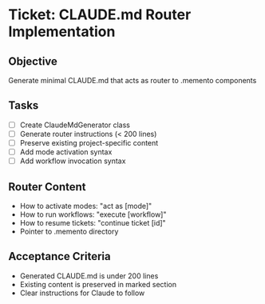 # Ticket: CLAUDE.md Router Implementation

## Objective
Generate minimal CLAUDE.md that acts as router to .memento components

## Tasks
- [ ] Create ClaudeMdGenerator class
- [ ] Generate router instructions (< 200 lines)
- [ ] Preserve existing project-specific content
- [ ] Add mode activation syntax
- [ ] Add workflow invocation syntax

## Router Content
- How to activate modes: "act as [mode]"
- How to run workflows: "execute [workflow]"
- How to resume tickets: "continue ticket [id]"
- Pointer to .memento directory

## Acceptance Criteria
- Generated CLAUDE.md is under 200 lines
- Existing content is preserved in marked section
- Clear instructions for Claude to follow